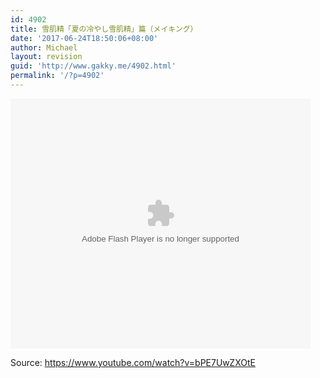 ```yaml
---
id: 4902
title: 雪肌精「夏の冷やし雪肌精」篇（メイキング）
date: '2017-06-24T18:50:06+08:00'
author: Michael
layout: revision
guid: 'http://www.gakky.me/4902.html'
permalink: '/?p=4902'
---
```


<embed align="middle" height="400" src="http://player.youku.com/player.php/sid/XMjg0NjgxNjA5Mg==/v.swf" type="application/x-shockwave-flash" width="480"></embed>

Source: <https://www.youtube.com/watch?v=bPE7UwZXOtE>